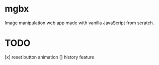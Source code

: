 # mgbx

Image manipulation web app made with vanilla JavaScript from scratch.

# TODO

[x] reset button animation
[] history feature
